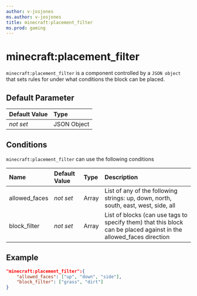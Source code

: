 ```yaml
---
author: v-josjones
ms.author: v-josjones
title: minecraft:placement_filter
ms.prod: gaming
---
```


# minecraft:placement_filter

`minecraft:placement_filter` is a component controlled by a `JSON object` that sets rules for under what conditions the block can be placed.

## Default Parameter

|Default Value|Type |
|:----|:----|
|*not set*| JSON Object|

## Conditions

`minecraft:placement_filter` can use the following conditions

|Name |Default Value  |Type  |Description  |
|:----------|:----------|:----------|:----------|
|allowed_faces|*not set* | Array| List of any of the following strings: up, down, north, south, east, west, side, all |
| block_filter|*not set* |Array| List of blocks (can use tags to specify them) that this block can be placed against in the allowed_faces direction |

## Example

```json
"minecraft:placement_filter":{
    "allowed_faces": ["up", "down", "side"],
    "block_filter": ["grass", "dirt"]
}
```
